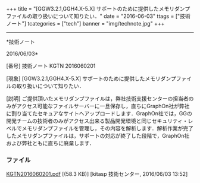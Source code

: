 ﻿+++
title = "[GGW3.2.1,GGH4.X-5.X] サポートのために提供したメモリダンプファイルの取り扱いについて知りたい．"
date = "2016-06-03"
ttags = ["技術ノート"]
tcategories = ["tech"]
banner = "img/technote.jpg"
+++

-----------------------------------------------------------------------------------------------------------------------------

*技術ノート

2016/06/03*


[番号]
技術ノート KGTN 2016060201

[現象]
[GGW3.2.1,GGH4.X-5.X]
サポートのために提供したメモリダンプファイルの取り扱いについて知りたい．

[説明]
ご提供頂いたメモリダンプファイルは，弊社技術支援センターの担当者のみがアクセス可能なファイルサーバーに一旦保存し，直ちにGraphOn社が弊社に割り当てたセキュアなサイトへアップロードします．GraphOn社では，GGの開発チームの技術者のみがアクセス出来る製品開発環境と同じセキュリティ・レベルでメモリダンプファイルを管理し，その内容を解析します．解析作業が完了したメモリダンプファイルは，サポートの対応が終了した段階で，GraphOn社および弊社ともに直ちに廃棄します．


### ファイル

 
 


[KGTN2016060201.pdf](http://techreport.kitasp.net/attachments/download/2636/KGTN2016060201.pdf)
 [(58.3 KB)] [kitasp 技術センター, 2016/06/03
13:52]


 


 

